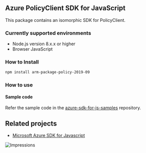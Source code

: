## Azure PolicyClient SDK for JavaScript

This package contains an isomorphic SDK for PolicyClient.

### Currently supported environments

- Node.js version 8.x.x or higher
- Browser JavaScript

### How to Install

```bash
npm install arm-package-policy-2019-09
```

### How to use

#### Sample code

Refer the sample code in the [azure-sdk-for-js-samples](https://github.com/Azure/azure-sdk-for-js-samples) repository.

## Related projects

- [Microsoft Azure SDK for Javascript](https://github.com/Azure/azure-sdk-for-js)


![Impressions](https://azure-sdk-impressions.azurewebsites.net/api/impressions/azure-sdk-for-js%2Fsdk%2Fcdn%2Farm-cdn%2FREADME.png)